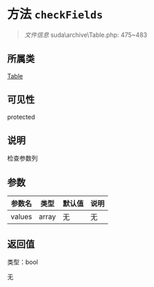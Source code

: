 # 方法 `checkFields`

> *文件信息* suda\archive\Table.php: 475~483

## 所属类 

[Table](../Table.md)

## 可见性

 protected 

## 说明

检查参数列


## 参数


| 参数名 | 类型 | 默认值 | 说明 |
|--------|-----|-------|-------|
| values |  array | 无 | 无 |



## 返回值

类型：bool

无

